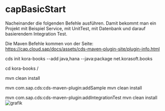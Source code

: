# capBasicStart

Nacheinander die folgenden Befehle ausführen. Damit bekommt man ein Projekt mit Beispiel Service, mit UnitTest, mit Datenbank und darauf basierendem Integration Test.

Die Maven Befehle kommen von der Seite: https://cap.cloud.sap/docs/assets/cds-maven-plugin-site/plugin-info.html


cds init kora-books --add java,hana --java:package net.korasoft.books

cd kora-books /

mvn clean install

mvn com.sap.cds:cds-maven-plugin:addSample
mvn clean install

mvn com.sap.cds:cds-maven-plugin:addIntegrationTest
mvn clean install![grafik](https://user-images.githubusercontent.com/60465284/144073627-9f8a39d9-fc30-4d59-aeb1-2d8ad5c94268.png)

